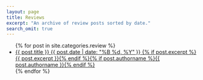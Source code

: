 ```yaml
---
layout: page
title: Reviews
excerpt: "An archive of review posts sorted by date."
search_omit: true
---
```


<ul class="post-list">
{% for post in site.categories.review %}
  <li><article><a href="{{ site.url }}{{ post.url }}">{{ post.title }} <span class="entry-date"><time datetime="{{ post.date | date_to_xmlschema }}">{{ post.date | date: "%B %d, %Y" }}</time> </span>{% if post.excerpt %} <span class="excerpt">{{ post.excerpt }}</span>{% endif %}{% if post.authorname %}<span class="entry-date">{{ post.authorname }}</span>{% endif %}</a></article></li>
{% endfor %}
</ul>
